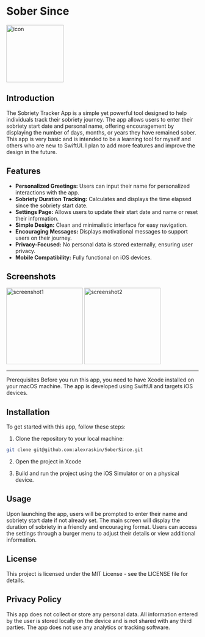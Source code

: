 # Sober Since

<img src="https://i.gyazo.com/0b014a33401b0b3904d080782955bce3.png" alt="icon" width="150"/>

## Introduction

The Sobriety Tracker App is a simple yet powerful tool designed to help individuals track their sobriety journey. The app allows users to enter their sobriety start date and personal name, offering encouragement by displaying the number of days, months, or years they have remained sober. This app is very basic and is intended to be a learning tool for myself and others who are new to SwiftUI. I plan to add more features and improve the design in the future.

## Features

- **Personalized Greetings:** Users can input their name for personalized interactions with the app.
- **Sobriety Duration Tracking:** Calculates and displays the time elapsed since the sobriety start date.
- **Settings Page:** Allows users to update their start date and name or reset their information.
- **Simple Design:** Clean and minimalistic interface for easy navigation.
- **Encouraging Messages:** Displays motivational messages to support users on their journey.
- **Privacy-Focused:** No personal data is stored externally, ensuring user privacy.
- **Mobile Compatibility:** Fully functional on iOS devices.

## Screenshots

<img src="https://i.gyazo.com/ba572bb2a5653663db264667c3fb7de6.png" alt="screenshot1" width="200"/>

<img src="https://i.gyazo.com/69baabe48f889631146c502000d3c86e.png" alt="screenshot2" width="200"/>

---

Prerequisites
Before you run this app, you need to have Xcode installed on your macOS machine. The app is developed using SwiftUI and targets iOS devices.

## Installation

To get started with this app, follow these steps:

1. Clone the repository to your local machine:

```bash
git clone git@github.com:alexraskin/SoberSince.git
```

2. Open the project in Xcode

3. Build and run the project using the iOS Simulator or on a physical device.

## Usage

Upon launching the app, users will be prompted to enter their name and sobriety start date if not already set. The main screen will display the duration of sobriety in a friendly and encouraging format. Users can access the settings through a burger menu to adjust their details or view additional information.

## License

This project is licensed under the MIT License - see the LICENSE file for details.

## Privacy Policy

This app does not collect or store any personal data. All information entered by the user is stored locally on the device and is not shared with any third parties. The app does not use any analytics or tracking software.
